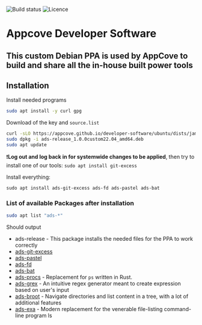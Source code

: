 ![Build status](https://img.shields.io/github/workflow/status/appcove/developer-software/Build%20the%20sources/master?style=for-the-badge)
![Licence](https://img.shields.io/github/license/appcove/developer-software?style=for-the-badge)
# Appcove Developer Software
This custom Debian PPA is used by AppCove to build and share all the in-house built power tools
--

## Installation

Install needed programs
``` bash
sudo apt install -y curl gpg
```

Download of the key and `source.list`
``` bash
curl -sLO https://appcove.github.io/developer-software/ubuntu/dists/jammy/main/binary-amd64/ads-release_1.0.0custom22.04_amd64.deb
sudo dpkg -i ads-release_1.0.0custom22.04_amd64.deb
sudo apt update
```
❗**Log out and log back in for systemwide changes to be applied**, then try to install one of our tools: `sudo apt install git-excess`


Install everything: 
```
sudo apt install ads-git-excess ads-fd ads-pastel ads-bat
```
### List of available Packages after installation

``` bash
sudo apt list "ads-*"
```
Should output
- ads-release - This package installs the needed files for the PPA to work correctly
- [ads-git-excess](https://github.com/appcove/git-excess)
- [ads-pastel](https://github.com/sharkdp/pastel)
- [ads-fd](https://github.com/sharkdp/fd)
- [ads-bat](https://github.com/sharkdp/bat)
- [ads-procs](https://github.com/dalance/procs) - Replacement for `ps` written in Rust.
- [ads-grex](https://github.com/pemistahl/grex) - An intuitive regex generator meant to create expression based on user's input
- [ads-broot](https://github.com/Canop/broot) - Navigate directories and list content in a tree, with a lot of additional features
- [ads-exa](https://github.com/ogham/exa) - Modern replacement for the venerable file-listing command-line program ls
